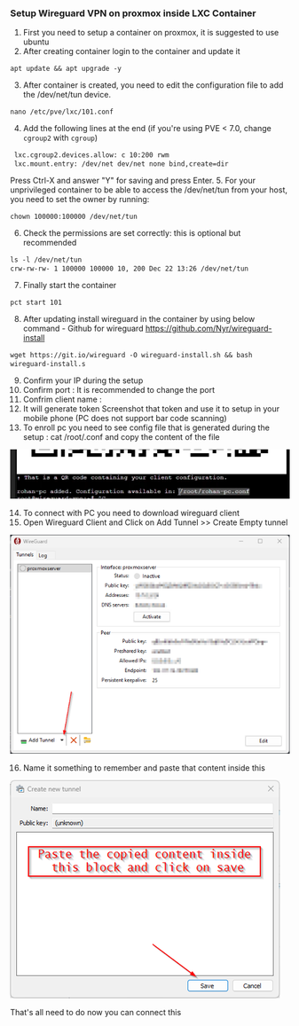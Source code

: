 ### Setup Wireguard VPN on proxmox inside LXC Container

1. First you need to setup a container on proxmox, it is suggested to use ubuntu
2. After creating container login to the container and update it 
```
apt update && apt upgrade -y
```
3. After container is created, you need to edit the configuration file to add the /dev/net/tun device.
```
nano /etc/pve/lxc/101.conf
```
4. Add the following lines at the end (if you're using PVE < 7.0, change `cgroup2` with `cgroup`)
```
 lxc.cgroup2.devices.allow: c 10:200 rwm
 lxc.mount.entry: /dev/net dev/net none bind,create=dir
 ```
 Press Ctrl-X and answer "Y" for saving and press Enter.
5. For your unprivileged container to be able to access the /dev/net/tun from your host, you need to set the owner by running:
```
chown 100000:100000 /dev/net/tun
```
6. Check the permissions are set correctly: this is optional but recommended
```
ls -l /dev/net/tun
crw-rw-rw- 1 100000 100000 10, 200 Dec 22 13:26 /dev/net/tun
```
7. Finally start the container
```
pct start 101
```
8. After updating install wireguard in the container by using below command - Github for wireguard https://github.com/Nyr/wireguard-install
```
wget https://git.io/wireguard -O wireguard-install.sh && bash wireguard-install.s
```
9. Confirm your IP during the setup 
10. Confirm port : It is recommended to change the port
11. Confrim client name :
12. It will generate token Screenshot that token and use it to setup in your mobile phone (PC does not support bar code scanning)
13. To enroll pc you need to see config file that is generated during the setup : cat /root/<your client name>.conf and copy the content of the file

![Wiregurad_config_file](image.png)

14. To connect with PC you need to download wireguard client 
15. Open Wireguard Client and Click on Add Tunnel >> Create Empty tunnel

![Empy_tunnel_wieguard](image-1.png)

16. Name it something to remember and paste that content inside this

![Add_new_tunnel](image-2.png)

That's all need to do now you can connect this
